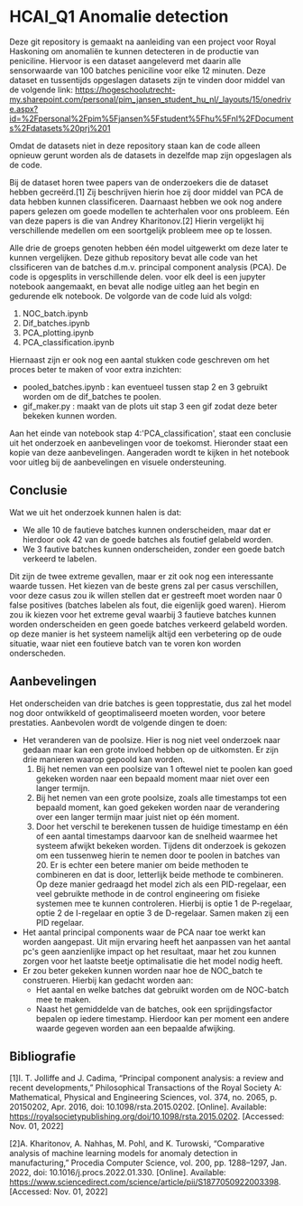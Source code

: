 # HCAI_Q1 Anomalie detection
Deze git repository is gemaakt na aanleiding van een project voor Royal Haskoning om anomaliën te kunnen detecteren in de productie van peniciline. Hiervoor is een dataset aangeleverd met daarin alle sensorwaarde van 100 batches peniciline voor elke 12 minuten. Deze dataset en tussentijds opgeslagen datasets zijn te vinden door middel van de volgende link: https://hogeschoolutrecht-my.sharepoint.com/personal/pim_jansen_student_hu_nl/_layouts/15/onedrive.aspx?id=%2Fpersonal%2Fpim%5Fjansen%5Fstudent%5Fhu%5Fnl%2FDocuments%2Fdatasets%20prj%201

Omdat de datasets niet in deze repository staan kan de code alleen opnieuw gerunt worden als de datasets in dezelfde map zijn opgeslagen als de code. 

Bij de dataset horen twee papers van de onderzoekers die de dataset hebben gecreërd.[1] Zij beschrijven hierin hoe zij door middel van PCA de data hebben kunnen classificeren. Daarnaast hebben we ook nog andere papers gelezen om goede modellen te achterhalen voor ons probleem. Eén van deze papers is die van Andrey Kharitonov.[2] Hierin vergelijkt hij verschillende medellen om een soortgelijk probleem mee op te lossen. 

Alle drie de groeps genoten hebben één model uitgewerkt om deze later te kunnen vergelijken. Deze github repository bevat alle code van het clssificeren van de batches d.m.v. principal component analysis (PCA). De code is opgesplits in verschillende delen. voor elk deel is een jupyter notebook aangemaakt, en bevat alle nodige uitleg aan het begin en gedurende elk notebook. De volgorde van de code luid als volgd:

1. NOC_batch.ipynb
2. Dif_batches.ipynb
3. PCA_plotting.ipynb
4. PCA_classification.ipynb

Hiernaast zijn er ook nog een aantal stukken code geschreven om het proces beter te maken of voor extra inzichten:
- pooled_batches.ipynb : kan eventueel tussen stap 2 en 3 gebruikt worden om de dif_batches te poolen.
- gif_maker.py : maakt van de plots uit stap 3 een gif zodat deze beter bekeken kunnen worden.

Aan het einde van notebook stap 4:'PCA_classification', staat een conclusie uit het onderzoek en aanbevelingen voor de toekomst. Hieronder staat een kopie van deze aanbevelingen. Aangeraden wordt te kijken in het notebook voor uitleg bij de aanbevelingen en visuele ondersteuning.

## Conclusie
Wat we uit het onderzoek kunnen halen is dat:
- We alle 10 de fautieve batches kunnen onderscheiden, maar dat er hierdoor ook 42 van de goede batches als foutief gelabeld worden. 
- We 3 fautive batches kunnen onderscheiden, zonder een goede batch verkeerd te labelen. 

Dit zijn de twee extreme gevallen, maar er zit ook nog een interessante waarde tussen. Het kiezen van de beste grens zal per casus verschillen, voor deze casus zou ik willen stellen dat er gestreeft moet worden naar 0 false positives (batches labelen als fout, die eigenlijk goed waren). Hierom zou ik kiezen voor het extreme geval waarbij 3 fautieve batches kunnen worden onderscheiden en geen goede batches verkeerd gelabeld worden. op deze manier is het systeem namelijk altijd een verbetering op de oude situatie, waar niet een foutieve batch van te voren kon worden onderscheden. 

## Aanbevelingen
Het onderscheiden van drie batches is geen topprestatie, dus zal het model nog door ontwikkeld of geoptimaliseerd moeten worden, voor betere prestaties. Aanbevolen wordt de volgende dingen te doen:
- Het veranderen van de poolsize. Hier is nog niet veel onderzoek naar gedaan maar kan een grote invloed hebben op de uitkomsten. Er zijn drie manieren waarop gepoold kan worden.
    1. Bij het nemen van een poolsize van 1 oftewel niet te poolen kan goed gekeken worden naar een bepaald moment maar niet over een langer termijn.
    2. Bij het nemen van een grote poolsize, zoals alle timestamps tot een bepaald moment, kan goed gekeken worden naar de verandering over een langer termijn maar juist niet op één moment.
    3. Door het verschil te berekenen tussen de huidige timestamp en één of een aantal timestamps daarvoor kan de snelheid waarmee het systeem afwijkt bekeken worden.
Tijdens dit onderzoek is gekozen om een tussenweg hierin te nemen door te poolen in batches van 20. Er is echter een betere manier om beide methoden te combineren en dat is door, letterlijk beide methode te combineren. Op deze manier gedraagd het model zich als een PID-regelaar, een veel gebruikte methode in de control engineering om fisieke systemen mee te kunnen controleren. Hierbij is optie 1 de P-regelaar, optie 2 de I-regelaar en optie 3 de D-regelaar. Samen maken zij een PID regelaar.
- Het aantal principal components waar de PCA naar toe werkt kan worden aangepast. Uit mijn ervaring heeft het aanpassen van het aantal pc's geen aanzienlijke impact op het resultaat, maar het zou kunnen zorgen voor het laatste beetje optimalisatie die het model nodig heeft.
- Er zou beter gekeken kunnen worden naar hoe de NOC_batch te construeren. Hierbij kan gedacht worden aan:
    - Het aantal en welke batches dat gebruikt worden om de NOC-batch mee te maken.
    - Naast het gemiddelde van de batches, ook een sprijdingsfactor bepalen op iedere timestamp. Hierdoor kan per moment een andere waarde gegeven worden aan een bepaalde afwijking.

## Bibliografie

[1]I. T. Jolliffe and J. Cadima, “Principal component analysis: a review and recent developments,” Philosophical Transactions of the Royal Society A: Mathematical, Physical and Engineering Sciences, vol. 374, no. 2065, p. 20150202, Apr. 2016, doi: 10.1098/rsta.2015.0202. [Online]. Available: https://royalsocietypublishing.org/doi/10.1098/rsta.2015.0202. [Accessed: Nov. 01, 2022]

[2]A. Kharitonov, A. Nahhas, M. Pohl, and K. Turowski, “Comparative analysis of machine learning models for anomaly detection in manufacturing,” Procedia Computer Science, vol. 200, pp. 1288–1297, Jan. 2022, doi: 10.1016/j.procs.2022.01.330. [Online]. Available: https://www.sciencedirect.com/science/article/pii/S1877050922003398. [Accessed: Nov. 01, 2022]